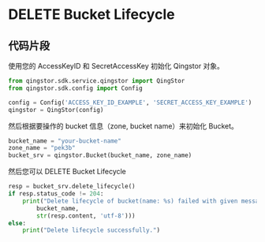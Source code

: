 # DELETE Bucket Lifecycle

## 代码片段

使用您的 AccessKeyID 和 SecretAccessKey 初始化 Qingstor 对象。

```python
from qingstor.sdk.service.qingstor import QingStor
from qingstor.sdk.config import Config

config = Config('ACCESS_KEY_ID_EXAMPLE', 'SECRET_ACCESS_KEY_EXAMPLE')
qingstor = QingStor(config)
```

然后根据要操作的 bucket 信息（zone, bucket name）来初始化 Bucket。

```python
bucket_name = "your-bucket-name"
zone_name = "pek3b"
bucket_srv = qingstor.Bucket(bucket_name, zone_name)
```

然后您可以 DELETE Bucket Lifecycle

```python
resp = bucket_srv.delete_lifecycle()
if resp.status_code != 204:
    print("Delete lifecycle of bucket(name: %s) failed with given message: %s\n" % (
        bucket_name,
        str(resp.content, 'utf-8')))
else:
    print("Delete lifecycle successfully.")
```
